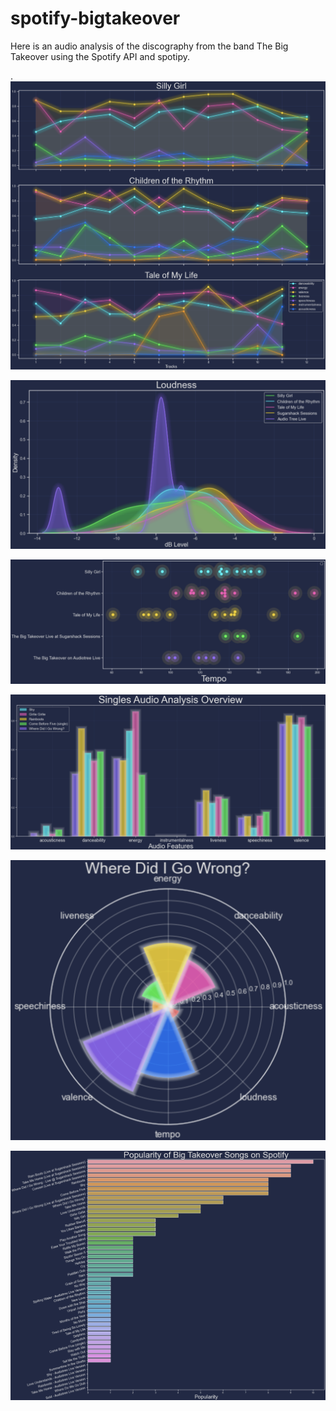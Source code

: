 # spotify-bigtakeover
Here is an audio analysis of the discography from the band The Big Takeover using the Spotify API and spotipy.


.
![Image description](https://github.com/sam-brady/spotify-bigtakeover/blob/master/images/Screen%20Shot%202020-04-08%20at%206.56.05%20PM.png)

![Image description](https://github.com/sam-brady/spotify-bigtakeover/blob/master/images/Screen%20Shot%202020-04-08%20at%206.56.34%20PM.png)

![Image description](https://github.com/sam-brady/spotify-bigtakeover/blob/master/images/Screen%20Shot%202020-04-08%20at%206.56.44%20PM.png)

![Image description](https://github.com/sam-brady/spotify-bigtakeover/blob/master/images/Screen%20Shot%202020-04-08%20at%206.57.02%20PM.png)

![Image description](https://github.com/sam-brady/spotify-bigtakeover/blob/master/images/Screen%20Shot%202020-04-09%20at%208.28.04%20AM.png)

![Image description](https://github.com/sam-brady/spotify-bigtakeover/blob/master/images/Screen%20Shot%202020-04-08%20at%206.55.52%20PM.png)
